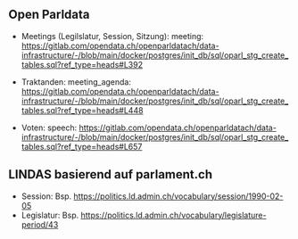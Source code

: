 


## Open Parldata

* Meetings (Legilslatur, Session, Sitzung): meeting: https://gitlab.com/opendata.ch/openparldatach/data-infrastructure/-/blob/main/docker/postgres/init_db/sql/oparl_stg_create_tables.sql?ref_type=heads#L392

* Traktanden: meeting_agenda: https://gitlab.com/opendata.ch/openparldatach/data-infrastructure/-/blob/main/docker/postgres/init_db/sql/oparl_stg_create_tables.sql?ref_type=heads#L448
 
* Voten: speech: https://gitlab.com/opendata.ch/openparldatach/data-infrastructure/-/blob/main/docker/postgres/init_db/sql/oparl_stg_create_tables.sql?ref_type=heads#L657


## LINDAS basierend auf parlament.ch

* Session: Bsp. https://politics.ld.admin.ch/vocabulary/session/1990-02-05
* Legislatur: Bsp. https://politics.ld.admin.ch/vocabulary/legislature-period/43
